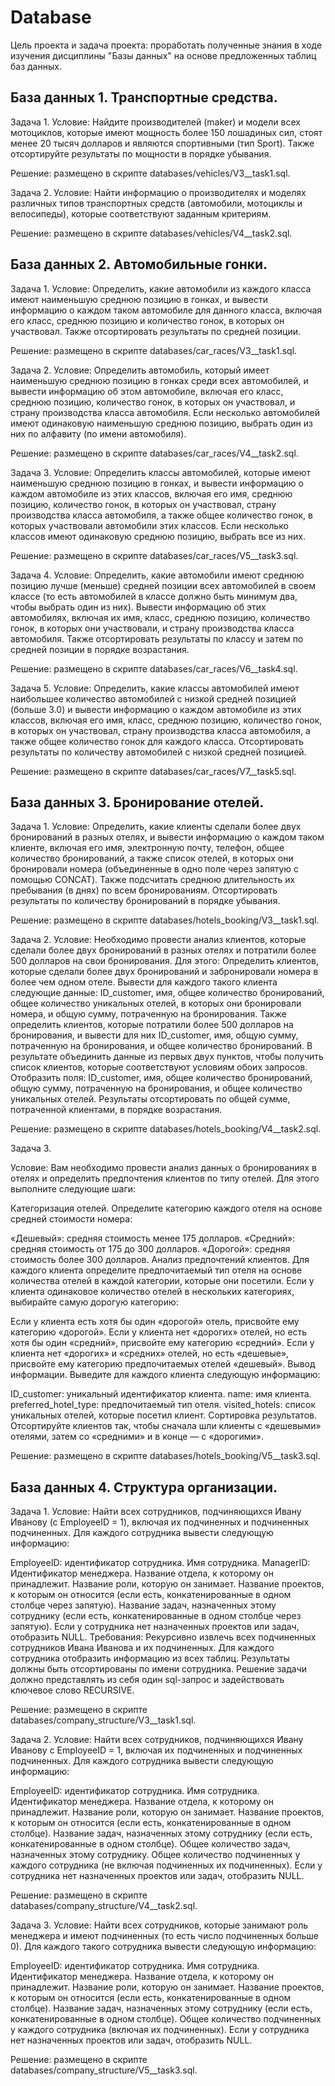 # Database
Цель проекта и задача проекта: проработать полученные знания в ходе изучения дисциплины "Базы данных" на основе предложенных таблиц баз данных.

## База данных 1. Транспортные средства.
Задача 1.
Условие:
Найдите производителей (maker) и модели всех мотоциклов, которые имеют мощность более 150 лошадиных сил, 
стоят менее 20 тысяч долларов и являются спортивными (тип Sport). Также отсортируйте результаты 
по мощности в порядке убывания.

Решение:
размещено в скрипте databases/vehicles/V3__task1.sql.

Задача 2.
Условие:
Найти информацию о производителях и моделях различных типов транспортных средств 
(автомобили, мотоциклы и велосипеды), которые соответствуют заданным критериям.

Решение:
размещено в скрипте databases/vehicles/V4__task2.sql.


## База данных 2. Автомобильные гонки.

Задача 1.
Условие:
Определить, какие автомобили из каждого класса имеют наименьшую среднюю позицию в гонках, 
и вывести информацию о каждом таком автомобиле для данного класса, включая его класс, 
среднюю позицию и количество гонок, в которых он участвовал. 
Также отсортировать результаты по средней позиции.

Решение:
размещено в скрипте databases/car_races/V3__task1.sql.

Задача 2.
Условие:
Определить автомобиль, который имеет наименьшую среднюю позицию в гонках среди всех автомобилей, 
и вывести информацию об этом автомобиле, включая его класс, среднюю позицию, количество гонок, 
в которых он участвовал, и страну производства класса автомобиля. 
Если несколько автомобилей имеют одинаковую наименьшую среднюю позицию, 
выбрать один из них по алфавиту (по имени автомобиля).

Решение:
размещено в скрипте databases/car_races/V4__task2.sql.

Задача 3.
Условие:
Определить классы автомобилей, которые имеют наименьшую среднюю позицию в гонках, 
и вывести информацию о каждом автомобиле из этих классов, включая его имя, 
среднюю позицию, количество гонок, в которых он участвовал, страну производства 
класса автомобиля, а также общее количество гонок, в которых участвовали 
автомобили этих классов. 
Если несколько классов имеют одинаковую среднюю позицию, выбрать все из них.

Решение:
размещено в скрипте databases/car_races/V5__task3.sql.

Задача 4.
Условие:
Определить, какие автомобили имеют среднюю позицию лучше (меньше) средней позиции 
всех автомобилей в своем классе (то есть автомобилей в классе должно быть минимум два, 
чтобы выбрать один из них). Вывести информацию об этих автомобилях, включая их имя, 
класс, среднюю позицию, количество гонок, в которых они участвовали, и 
страну производства класса автомобиля. 
Также отсортировать результаты по классу и затем по средней позиции в порядке возрастания.

Решение:
размещено в скрипте databases/car_races/V6__task4.sql.

Задача 5.
Условие:
Определить, какие классы автомобилей имеют наибольшее количество автомобилей с 
низкой средней позицией (больше 3.0) и вывести информацию о каждом автомобиле 
из этих классов, включая его имя, класс, среднюю позицию, количество гонок, 
в которых он участвовал, страну производства класса автомобиля, а также 
общее количество гонок для каждого класса. Отсортировать результаты по 
количеству автомобилей с низкой средней позицией.

Решение:
размещено в скрипте databases/car_races/V7__task5.sql.


## База данных 3. Бронирование отелей.


Задача 1.
Условие:
Определить, какие клиенты сделали более двух бронирований в разных отелях, 
и вывести информацию о каждом таком клиенте, включая его имя, электронную почту, 
телефон, общее количество бронирований, а также список отелей, в которых 
они бронировали номера (объединенные в одно поле через запятую с помощью CONCAT). 
Также подсчитать среднюю длительность их пребывания (в днях) по всем бронированиям. 
Отсортировать результаты по количеству бронирований в порядке убывания.

Решение:
размещено в скрипте databases/hotels_booking/V3__task1.sql.

Задача 2.
Условие:
Необходимо провести анализ клиентов, которые сделали более двух бронирований в разных 
отелях и потратили более 500 долларов на свои бронирования. 
Для этого:
Определить клиентов, которые сделали более двух бронирований и забронировали 
номера в более чем одном отеле. Вывести для каждого такого клиента следующие данные: 
ID_customer, имя, общее количество бронирований, общее количество уникальных отелей, 
в которых они бронировали номера, и общую сумму, потраченную на бронирования.
Также определить клиентов, которые потратили более 500 долларов на бронирования, 
и вывести для них ID_customer, имя, общую сумму, потраченную на бронирования, 
и общее количество бронирований.
В результате объединить данные из первых двух пунктов, чтобы получить список клиентов, 
которые соответствуют условиям обоих запросов. Отобразить поля: ID_customer, имя, 
общее количество бронирований, общую сумму, потраченную на бронирования, 
и общее количество уникальных отелей.
Результаты отсортировать по общей сумме, потраченной клиентами, в порядке возрастания.

Решение:
размещено в скрипте databases/hotels_booking/V4__task2.sql.

Задача 3.

Условие:
Вам необходимо провести анализ данных о бронированиях в отелях и определить предпочтения 
клиентов по типу отелей. Для этого выполните следующие шаги:

Категоризация отелей.
Определите категорию каждого отеля на основе средней стоимости номера:

«Дешевый»: средняя стоимость менее 175 долларов.
«Средний»: средняя стоимость от 175 до 300 долларов.
«Дорогой»: средняя стоимость более 300 долларов.
Анализ предпочтений клиентов.
Для каждого клиента определите предпочитаемый тип отеля на основе количества отелей в
каждой категории, которые они посетили. 
Если у клиента одинаковое количество отелей в нескольких категориях, 
выбирайте самую дорогую категорию:

Если у клиента есть хотя бы один «дорогой» отель, присвойте ему категорию «дорогой».
Если у клиента нет «дорогих» отелей, но есть хотя бы один «средний», 
присвойте ему категорию «средний».
Если у клиента нет «дорогих» и «средних» отелей, но есть «дешевые», 
присвойте ему категорию предпочитаемых отелей «дешевый».
Вывод информации.
Выведите для каждого клиента следующую информацию:

ID_customer: уникальный идентификатор клиента.
name: имя клиента.
preferred_hotel_type: предпочитаемый тип отеля.
visited_hotels: список уникальных отелей, которые посетил клиент.
Сортировка результатов.
Отсортируйте клиентов так, чтобы сначала шли клиенты с «дешевыми» отелями, 
затем со «средними» и в конце — с «дорогими».

Решение:
размещено в скрипте databases/hotels_booking/V5__task3.sql.

## База данных 4. Структура организации.

Задача 1.
Условие:
Найти всех сотрудников, подчиняющихся Ивану Иванову (с EmployeeID = 1), 
включая их подчиненных и подчиненных подчиненных. Для каждого сотрудника вывести следующую информацию:

EmployeeID: идентификатор сотрудника.
Имя сотрудника.
ManagerID: Идентификатор менеджера.
Название отдела, к которому он принадлежит.
Название роли, которую он занимает.
Название проектов, к которым он относится (если есть, конкатенированные в одном столбце через запятую).
Название задач, назначенных этому сотруднику (если есть, конкатенированные в одном столбце через запятую).
Если у сотрудника нет назначенных проектов или задач, отобразить NULL.
Требования:
Рекурсивно извлечь всех подчиненных сотрудников Ивана Иванова и их подчиненных.
Для каждого сотрудника отобразить информацию из всех таблиц.
Результаты должны быть отсортированы по имени сотрудника.
Решение задачи должно представлять из себя один sql-запрос и задействовать ключевое слово RECURSIVE.

Решение:
размещено в скрипте databases/company_structure/V3__task1.sql.

Задача 2.
Условие:
Найти всех сотрудников, подчиняющихся Ивану Иванову с EmployeeID = 1, 
включая их подчиненных и подчиненных подчиненных. Для каждого сотрудника вывести следующую информацию:

EmployeeID: идентификатор сотрудника.
Имя сотрудника.
Идентификатор менеджера.
Название отдела, к которому он принадлежит.
Название роли, которую он занимает.
Название проектов, к которым он относится (если есть, конкатенированные в одном столбце).
Название задач, назначенных этому сотруднику (если есть, конкатенированные в одном столбце).
Общее количество задач, назначенных этому сотруднику.
Общее количество подчиненных у каждого сотрудника (не включая подчиненных их подчиненных).
Если у сотрудника нет назначенных проектов или задач, отобразить NULL.

Решение:
размещено в скрипте databases/company_structure/V4__task2.sql.

Задача 3.
Условие:
Найти всех сотрудников, которые занимают роль менеджера и имеют подчиненных 
(то есть число подчиненных больше 0). Для каждого такого сотрудника вывести следующую информацию:

EmployeeID: идентификатор сотрудника.
Имя сотрудника.
Идентификатор менеджера.
Название отдела, к которому он принадлежит.
Название роли, которую он занимает.
Название проектов, к которым он относится (если есть, конкатенированные в одном столбце).
Название задач, назначенных этому сотруднику (если есть, конкатенированные в одном столбце).
Общее количество подчиненных у каждого сотрудника (включая их подчиненных).
Если у сотрудника нет назначенных проектов или задач, отобразить NULL.

Решение:
размещено в скрипте databases/company_structure/V5__task3.sql.
